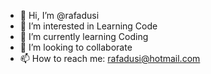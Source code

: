- 👋 Hi, I’m @rafadusi
- 👀 I’m interested in Learning Code
- 🌱 I’m currently learning Coding
- 💞️ I’m looking to collaborate 
- 📫 How to reach me: rafadusi@hotmail.com

<!---
rafadusi/rafadusi is a ✨ special ✨ repository because its `README.md` (this file) appears on your GitHub profile.
You can click the Preview link to take a look at your changes.
--->
